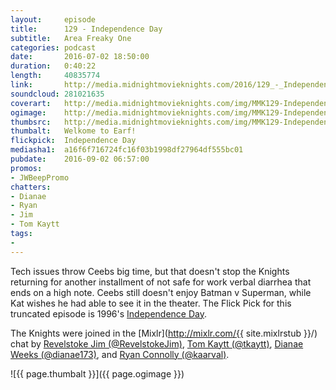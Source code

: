 ```yaml
---
layout:     episode
title:      129 - Independence Day
subtitle:   Area Freaky One
categories: podcast
date:       2016-07-02 18:50:00
duration:   0:40:22
length:     40835774
link:       http://media.midnightmovieknights.com/2016/129_-_Independence_Day.m4a
soundcloud: 281021635
coverart:   http://media.midnightmovieknights.com/img/MMK129-Independence-Dave-1400x1400.png
ogimage:    http://media.midnightmovieknights.com/img/MMK129-Independence-Dave-750x750.png
thumbsrc:   http://media.midnightmovieknights.com/img/MMK129-Independence-Dave-200x200.png
thumbalt:	Welkome to Earf!
flickpick:  Independence Day
mediasha1:  a16f6f716724fc16f03b1998df27964df555bc01
pubdate:    2016-09-02 06:57:00
promos:
- JWBeepPromo
chatters:
- Dianae
- Ryan
- Jim
- Tom Kaytt
tags:
-
---
```

Tech issues throw Ceebs big time, but that doesn't stop the Knights returning for another installment of not safe for work verbal diarrhea that ends on a high note. Ceebs still doesn't enjoy Batman v Superman, while Kat wishes he had able to see it in the theater. The Flick Pick for this truncated episode is 1996's [Independence Day](http://www.imdb.com/title/tt0116629).

The Knights were joined in the [Mixlr](http://mixlr.com/{{ site.mixlrstub }}/) chat by [Revelstoke Jim (@RevelstokeJim)](https://twitter.com/RevelstokeJim), [Tom Kaytt (@tkaytt)](https://twitter.com/tkaytt), [Dianae Weeks (@dianae173)](https://twitter.com/dianae173), and [Ryan Connolly (@kaarval)](https://twitter.com/kaarval).

![{{ page.thumbalt }}]({{ page.ogimage }})
